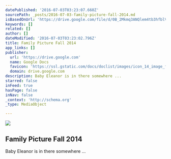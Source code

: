 ```yaml
---
datePublished: '2016-07-03T03:23:07.660Z'
sourcePath: _posts/2016-07-03-family-picture-fall-2014.md
isBasedOnUrl: 'https://drive.google.com/file/d/0B_2Mkmq3ANQlem4tb3hfblVXZWs/view?usp=sharing'
keywords: []
related: []
author: []
dateModified: '2016-07-03T03:23:02.796Z'
title: Family Picture Fall 2014
app_links: []
publisher:
  url: 'https://drive.google.com'
  name: Google Docs
  favicon: 'https://ssl.gstatic.com/docs/doclist/images/icon_14_image_favicon.ico'
  domain: drive.google.com
description: Baby Eleanor is in there somewhere ...
starred: false
inFeed: true
hasPage: false
inNav: false
_context: 'http://schema.org'
_type: MediaObject

---
```

<article style=""><img src="https://imgflo.herokuapp.com/graph/vahj1ThiexotieMo/0ff6957ca06102cb25feb539cdef0f00/noop?input=https%3A%2F%2Flh4.googleusercontent.com%2FA1sSZS-b2L2jJcUR9AV-QG0pCXNueKd7L34roV6ri8YEk47jffUPFg%3Dw1200-h630-p" /><h1>Family Picture Fall 2014</h1><p>Baby Eleanor is in there somewhere ...</p></article>